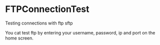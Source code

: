 # FTPConnectionTest
Testing connections with ftp sftp

You cat test ftp by entering your username, password, ip and port on the home screen.
